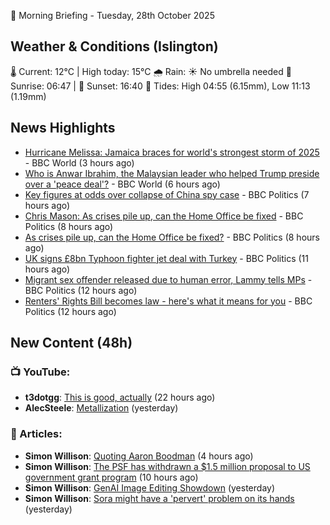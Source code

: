 🌅 Morning Briefing - Tuesday, 28th October 2025

## Weather & Conditions (Islington)

🌡️ Current: 12°C | High today: 15°C
🌧️ Rain: ☀️ No umbrella needed
🌅 Sunrise: 06:47 | 🌇 Sunset: 16:40
🌊 Tides: High 04:55 (6.15mm), Low 11:13 (1.19mm)

## News Highlights

- [Hurricane Melissa: Jamaica braces for world's strongest storm of 2025](https://www.bbc.com/news/articles/c2dr0z57nygo?at_medium=RSS&at_campaign=rss) - BBC World (3 hours ago)
- [Who is Anwar Ibrahim, the Malaysian leader who helped Trump preside over a 'peace deal'?](https://www.bbc.com/news/articles/clykv99zrnro?at_medium=RSS&at_campaign=rss) - BBC World (6 hours ago)
- [Key figures at odds over collapse of China spy case](https://www.bbc.com/news/articles/cp8y2pn7l7xo?at_medium=RSS&at_campaign=rss) - BBC Politics (7 hours ago)
- [Chris Mason: As crises pile up, can the Home Office be fixed](https://www.bbc.com/news/articles/c0mx83n8m29o?at_medium=RSS&at_campaign=rss) - BBC Politics (8 hours ago)
- [As crises pile up, can the Home Office be fixed?](https://www.bbc.com/news/articles/c0mx83n8m29o?at_medium=RSS&at_campaign=rss) - BBC Politics (8 hours ago)
- [UK signs £8bn Typhoon fighter jet deal with Turkey](https://www.bbc.com/news/articles/cvgk8zz7r5lo?at_medium=RSS&at_campaign=rss) - BBC Politics (11 hours ago)
- [Migrant sex offender released due to human error, Lammy tells MPs](https://www.bbc.com/news/articles/cq503p7yjypo?at_medium=RSS&at_campaign=rss) - BBC Politics (12 hours ago)
- [Renters' Rights Bill becomes law - here's what it means for you](https://www.bbc.com/news/articles/cqjwqp72y7ro?at_medium=RSS&at_campaign=rss) - BBC Politics (12 hours ago)

## New Content (48h)
### 📺 YouTube:

- **t3dotgg**: [This is good, actually](https://www.youtube.com/watch?v=tV8wTuY4b0E) (22 hours ago)
- **AlecSteele**: [Metallization](https://www.youtube.com/watch?v=e-QcseGvU5o) (yesterday)

### 📝 Articles:

- **Simon Willison**: [Quoting Aaron Boodman](https://simonwillison.net/2025/Oct/28/aaron-boodman/#atom-everything) (4 hours ago)
- **Simon Willison**: [The PSF has withdrawn a $1.5 million proposal to US government grant program](https://simonwillison.net/2025/Oct/27/psf-withdrawn-proposal/#atom-everything) (10 hours ago)
- **Simon Willison**: [GenAI Image Editing Showdown](https://simonwillison.net/2025/Oct/26/genai-image-editing-showdown/#atom-everything) (yesterday)
- **Simon Willison**: [Sora might have a 'pervert' problem on its hands](https://simonwillison.net/2025/Oct/26/sora-pervert-problem/#atom-everything) (yesterday)
